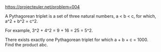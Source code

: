 https://projecteuler.net/problem=004

A Pythagorean triplet is a set of three natural numbers, a < b < c, for which, a^2 + b^2 = c^2.

For example, 3^2 + 4^2 = 9 + 16 = 25 = 5^2.

There exists exactly one Pythagorean triplet for which a + b + c = 1000.
Find the product abc.
